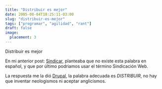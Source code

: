 ```yaml
---
title: "Distribuir es mejor"
date: 2005-08-04T18:25:11-03:00
slug: "distribuir-es-mejor"
tags: ["programar", "agilidad", "rant"]
draft: false
image:
  placement: 3
---
```

Distribuir es mejor

En mi anterior post:
[Sindicar](/archives/2005/08/sindicar.html),
planteaba que no existe esta palabra en español, y que por último
podriamos usar el término Sindicación Web.

La respuesta me la dió [Drupal](http://www.drupal.org/), la palabra
adecuada es *DISTRIBUIR*, no hay que inventar neologismos ni aceptar
anglicismos.
